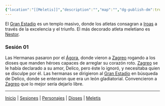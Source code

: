 ```yaml
---
{"location":"[[Meletis]]","description":"","map":"","dg-publish-dm":true,"dg-publish":true,"type":"[[Lugares]]","dg-path":"Lugares/Meletis/Gran Estadio.md","permalink":"/lugares/meletis/gran-estadio/","dgPassFrontmatter":true}
---
```


<p><span>El <a data-tooltip-position="top" aria-label="Lugares/Gran Estadio" data-href="Lugares/Gran Estadio" href="Lugares/Gran Estadio" class="internal-link" target="_blank" rel="noopener nofollow">Gran Estadio</a> es un templo masivo, donde los atletas consagran a <a data-tooltip-position="top" aria-label="Dioses/Iroas" data-href="Dioses/Iroas" href="Dioses/Iroas" class="internal-link" target="_blank" rel="noopener nofollow">Iroas</a> a través de la excelencia y el triunfo. El más decorado atleta meletiano es <a data-tooltip-position="top" aria-label="Personajes/Nestor" data-href="Personajes/Nestor" href="Personajes/Nestor" class="internal-link" target="_blank" rel="noopener nofollow">Nestor</a>.</span></p><h3><span>Sesión 01</span></h3><p><span>Las Hermanas pasaron por el <a data-tooltip-position="top" aria-label="Lugares/Ágora" data-href="Lugares/Ágora" href="Lugares/Ágora" class="internal-link" target="_blank" rel="noopener nofollow">Ágora</a>, donde vieron a <a data-tooltip-position="top" aria-label="Personajes/Zagreo" data-href="Personajes/Zagreo" href="Personajes/Zagreo" class="internal-link" target="_blank" rel="noopener nofollow">Zagreo</a> rogando a los dioses que manden héroes capaces de arreglar su corazón roto. <a data-tooltip-position="top" aria-label="Personajes/Zagreo" data-href="Personajes/Zagreo" href="Personajes/Zagreo" class="internal-link" target="_blank" rel="noopener nofollow">Zagreo</a> se le había declarado a su amor, Delico, pero éste lo ignoró, y necesitaba quien se disculpe por él. Las hermanas se dirigieron al <a data-tooltip-position="top" aria-label="Lugares/Gran Estadio" data-href="Lugares/Gran Estadio" href="Lugares/Gran Estadio" class="internal-link" target="_blank" rel="noopener nofollow">Gran Estadio</a> en búsqueda de Delico, donde se enteraron que era un león gladiatorial. Convencieron a <a data-tooltip-position="top" aria-label="Personajes/Zagreo" data-href="Personajes/Zagreo" href="Personajes/Zagreo" class="internal-link" target="_blank" rel="noopener nofollow">Zagreo</a> que lo mejor sería dejarlo libre.</span></p><p><span><hr></span></p><p><span><a data-tooltip-position="top" aria-label="Almanaque/Inicio" data-href="Almanaque/Inicio" href="Almanaque/Inicio" class="internal-link" target="_blank" rel="noopener nofollow">Inicio</a> | <a data-tooltip-position="top" aria-label="Almanaque/Sesiones" data-href="Almanaque/Sesiones" href="Almanaque/Sesiones" class="internal-link" target="_blank" rel="noopener nofollow">Sesiones</a> | <a data-tooltip-position="top" aria-label="Almanaque/Personajes" data-href="Almanaque/Personajes" href="Almanaque/Personajes" class="internal-link" target="_blank" rel="noopener nofollow">Personajes</a> | <a data-tooltip-position="top" aria-label="Almanaque/Dioses" data-href="Almanaque/Dioses" href="Almanaque/Dioses" class="internal-link" target="_blank" rel="noopener nofollow">Dioses</a> | <a data-tooltip-position="top" aria-label="Lugares/Meletis" data-href="Lugares/Meletis" href="Lugares/Meletis" class="internal-link" target="_blank" rel="noopener nofollow">Meletis</a> </span></p>